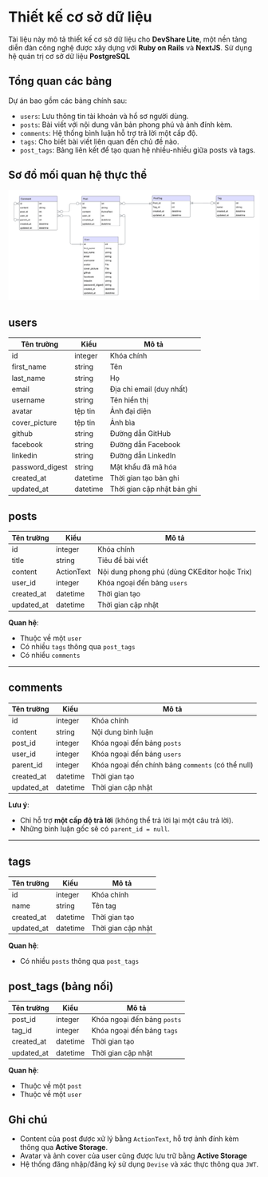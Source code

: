 # Thiết kế cơ sở dữ liệu

Tài liệu này mô tả thiết kế cơ sở dữ liệu cho **DevShare Lite**, một nền tảng diễn đàn công nghệ được xây dựng với **Ruby on Rails** và **NextJS**. Sử dụng hệ quản trị cơ sở dữ liệu **PostgreSQL**

## Tổng quan các bảng

Dự án bao gồm các bảng chính sau:

- `users`: Lưu thông tin tài khoản và hồ sơ người dùng.
- `posts`: Bài viết với nội dung văn bản phong phú và ảnh đính kèm.
- `comments`: Hệ thống bình luận hỗ trợ trả lời một cấp độ.
- `tags`: Cho biết bài viết liên quan đến chủ đề nào.
- `post_tags`: Bảng liên kết để tạo quan hệ nhiều-nhiều giữa posts và tags.

## Sơ đồ mối quan hệ thực thể
![Sơ đồ mối quan hệ thực thể](./screenshots/devlite-erd.png)

## users

| Tên trường     | Kiểu     | Mô tả                                   |
|----------------|----------|-----------------------------------------|
| id             | integer  | Khóa chính                              |
| first_name     | string   | Tên                                     |
| last_name      | string   | Họ                                      |
| email          | string   | Địa chỉ email (duy nhất)                |
| username       | string   | Tên hiển thị                            |
| avatar         | tệp tin  | Ảnh đại diện                            |
| cover_picture  | tệp tin  | Ảnh bìa                                 |
| github         | string   | Đường dẫn GitHub                        |
| facebook       | string   | Đường dẫn Facebook                      |
| linkedin       | string   | Đường dẫn LinkedIn                      |
| password_digest| string   | Mật khẩu đã mã hóa                      |
| created_at     | datetime | Thời gian tạo bản ghi                   |
| updated_at     | datetime | Thời gian cập nhật bản ghi              |


##  posts

| Tên trường  | Kiểu       | Mô tả                                      |
|-------------|------------|--------------------------------------------|
| id          | integer    | Khóa chính                                 |
| title       | string     | Tiêu đề bài viết                           |
| content     | ActionText | Nội dung phong phú (dùng CKEditor hoặc Trix)|
| user_id     | integer    | Khóa ngoại đến bảng `users`               |
| created_at  | datetime   | Thời gian tạo                             |
| updated_at  | datetime   | Thời gian cập nhật                        |

**Quan hệ**:

- Thuộc về một `user`
- Có nhiều `tags` thông qua `post_tags`
- Có nhiều `comments`

---

## comments

| Tên trường   | Kiểu     | Mô tả                                      |
|--------------|----------|---------------------------------------------|
| id           | integer  | Khóa chính                                  |
| content      | string   | Nội dung bình luận                          |
| post_id      | integer  | Khóa ngoại đến bảng `posts`                |
| user_id      | integer  | Khóa ngoại đến bảng `users`                |
| parent_id    | integer  | Khóa ngoại đến chính bảng `comments` (có thể null) |
| created_at   | datetime | Thời gian tạo                               |
| updated_at   | datetime | Thời gian cập nhật                          |

**Lưu ý**:
- Chỉ hỗ trợ **một cấp độ trả lời** (không thể trả lời lại một câu trả lời).
- Những bình luận gốc sẽ có `parent_id = null`.

---

## tags

| Tên trường   | Kiểu     | Mô tả                                      |
|--------------|----------|---------------------------------------------|
| id           | integer  | Khóa chính                                  |
| name         | string   | Tên tag                                     |
| created_at   | datetime | Thời gian tạo                               |
| updated_at   | datetime | Thời gian cập nhật                          |

**Quan hệ**:

- Có nhiều `posts` thông qua `post_tags`

## post_tags (bảng nối)

| Tên trường   | Kiểu     | Mô tả                                      |
|--------------|----------|---------------------------------------------|
| post_id      | integer  | Khóa ngoại đến bảng `posts`                |
| tag_id       | integer  | Khóa ngoại đến bảng `tags`                 |
| created_at   | datetime | Thời gian tạo                               |
| updated_at   | datetime | Thời gian cập nhật                          |

**Quan hệ**:

- Thuộc về một `post`
- Thuộc về một `user`

## Ghi chú 

- Content của post được xử lý bằng `ActionText`, hỗ trợ ảnh đính kèm thông qua **Active Storage**.
- Avatar và ảnh cover của user cũng được lưu trữ bằng **Active Storage**
- Hệ thống đăng nhập/đăng ký sử dụng `Devise` và xác thực thông qua `JWT`.
